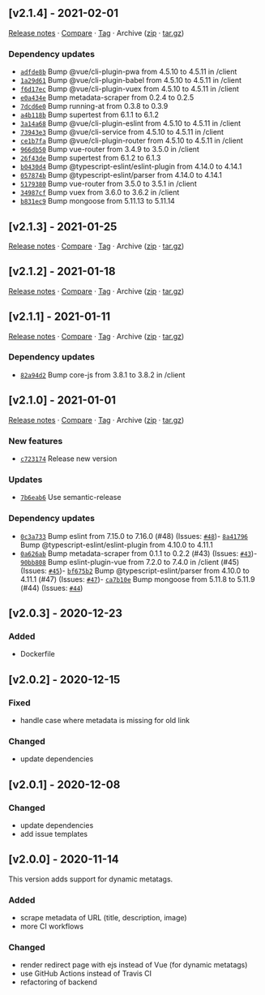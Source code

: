 ## [v2.1.4] - 2021-02-01

[Release notes](https://github.com/BetaHuhn/qrgen/releases/tag/v2.1.4) · [Compare](https://github.com/BetaHuhn/qrgen/compare/v2.1.3...v2.1.4) · [Tag](https://github.com/BetaHuhn/qrgen/tree/v2.1.4) · Archive ([zip](https://github.com/BetaHuhn/qrgen/archive/v2.1.4.zip) · [tar.gz](https://github.com/BetaHuhn/qrgen/archive/v2.1.4.tar.gz))

### Dependency updates

- [`adfde8b`](https://github.com/BetaHuhn/qrgen/commit/adfde8b)  Bump @vue/cli-plugin-pwa from 4.5.10 to 4.5.11 in /client
- [`1a29d61`](https://github.com/BetaHuhn/qrgen/commit/1a29d61)  Bump @vue/cli-plugin-babel from 4.5.10 to 4.5.11 in /client
- [`f6d17ec`](https://github.com/BetaHuhn/qrgen/commit/f6d17ec)  Bump @vue/cli-plugin-vuex from 4.5.10 to 4.5.11 in /client
- [`e0a434e`](https://github.com/BetaHuhn/qrgen/commit/e0a434e)  Bump metadata-scraper from 0.2.4 to 0.2.5
- [`7dcd6e0`](https://github.com/BetaHuhn/qrgen/commit/7dcd6e0)  Bump running-at from 0.3.8 to 0.3.9
- [`a4b118b`](https://github.com/BetaHuhn/qrgen/commit/a4b118b)  Bump supertest from 6.1.1 to 6.1.2
- [`3a14a68`](https://github.com/BetaHuhn/qrgen/commit/3a14a68)  Bump @vue/cli-plugin-eslint from 4.5.10 to 4.5.11 in /client
- [`73943e3`](https://github.com/BetaHuhn/qrgen/commit/73943e3)  Bump @vue/cli-service from 4.5.10 to 4.5.11 in /client
- [`ce1b7fa`](https://github.com/BetaHuhn/qrgen/commit/ce1b7fa)  Bump @vue/cli-plugin-router from 4.5.10 to 4.5.11 in /client
- [`966db50`](https://github.com/BetaHuhn/qrgen/commit/966db50)  Bump vue-router from 3.4.9 to 3.5.0 in /client
- [`26f43de`](https://github.com/BetaHuhn/qrgen/commit/26f43de)  Bump supertest from 6.1.2 to 6.1.3
- [`b0430d4`](https://github.com/BetaHuhn/qrgen/commit/b0430d4)  Bump @typescript-eslint/eslint-plugin from 4.14.0 to 4.14.1
- [`057874b`](https://github.com/BetaHuhn/qrgen/commit/057874b)  Bump @typescript-eslint/parser from 4.14.0 to 4.14.1
- [`5179380`](https://github.com/BetaHuhn/qrgen/commit/5179380)  Bump vue-router from 3.5.0 to 3.5.1 in /client
- [`34987cf`](https://github.com/BetaHuhn/qrgen/commit/34987cf)  Bump vuex from 3.6.0 to 3.6.2 in /client
- [`b831ec9`](https://github.com/BetaHuhn/qrgen/commit/b831ec9)  Bump mongoose from 5.11.13 to 5.11.14

## [v2.1.3] - 2021-01-25

[Release notes](https://github.com/BetaHuhn/qrgen/releases/tag/v2.1.3) · [Compare](https://github.com/BetaHuhn/qrgen/compare/v2.1.2...v2.1.3) · [Tag](https://github.com/BetaHuhn/qrgen/tree/v2.1.3) · Archive ([zip](https://github.com/BetaHuhn/qrgen/archive/v2.1.3.zip) · [tar.gz](https://github.com/BetaHuhn/qrgen/archive/v2.1.3.tar.gz))

## [v2.1.2] - 2021-01-18

[Release notes](https://github.com/BetaHuhn/qrgen/releases/tag/v2.1.2) · [Compare](https://github.com/BetaHuhn/qrgen/compare/v2.1.1...v2.1.2) · [Tag](https://github.com/BetaHuhn/qrgen/tree/v2.1.2) · Archive ([zip](https://github.com/BetaHuhn/qrgen/archive/v2.1.2.zip) · [tar.gz](https://github.com/BetaHuhn/qrgen/archive/v2.1.2.tar.gz))

## [v2.1.1] - 2021-01-11

[Release notes](https://github.com/BetaHuhn/qrgen/releases/tag/v2.1.1) · [Compare](https://github.com/BetaHuhn/qrgen/compare/v2.1.0...v2.1.1) · [Tag](https://github.com/BetaHuhn/qrgen/tree/v2.1.1) · Archive ([zip](https://github.com/BetaHuhn/qrgen/archive/v2.1.1.zip) · [tar.gz](https://github.com/BetaHuhn/qrgen/archive/v2.1.1.tar.gz))

### Dependency updates

- [`82a94d2`](https://github.com/BetaHuhn/qrgen/commit/82a94d2)  Bump core-js from 3.8.1 to 3.8.2 in /client

## [v2.1.0] - 2021-01-01

[Release notes](https://github.com/BetaHuhn/qrgen/releases/tag/v2.1.0) · [Compare](https://github.com/BetaHuhn/qrgen/compare/v2.0.0...v2.1.0) · [Tag](https://github.com/BetaHuhn/qrgen/tree/v2.1.0) · Archive ([zip](https://github.com/BetaHuhn/qrgen/archive/v2.1.0.zip) · [tar.gz](https://github.com/BetaHuhn/qrgen/archive/v2.1.0.tar.gz))

### New features

- [`c723174`](https://github.com/BetaHuhn/qrgen/commit/c723174)  Release new version

### Updates

- [`7b6eab6`](https://github.com/BetaHuhn/qrgen/commit/7b6eab6)  Use semantic-release

### Dependency updates

- [`0c3a733`](https://github.com/BetaHuhn/qrgen/commit/0c3a733)  Bump eslint from 7.15.0 to 7.16.0 (#48)
(Issues: [`#48`](https://github.com/BetaHuhn/qrgen/issues/48))- [`8a41796`](https://github.com/BetaHuhn/qrgen/commit/8a41796)  Bump @typescript-eslint/eslint-plugin from 4.10.0 to 4.11.1
- [`0a626ab`](https://github.com/BetaHuhn/qrgen/commit/0a626ab)  Bump metadata-scraper from 0.1.1 to 0.2.2 (#43)
(Issues: [`#43`](https://github.com/BetaHuhn/qrgen/issues/43))- [`90bb808`](https://github.com/BetaHuhn/qrgen/commit/90bb808)  Bump eslint-plugin-vue from 7.2.0 to 7.4.0 in /client (#45)
(Issues: [`#45`](https://github.com/BetaHuhn/qrgen/issues/45))- [`bf675b2`](https://github.com/BetaHuhn/qrgen/commit/bf675b2)  Bump @typescript-eslint/parser from 4.10.0 to 4.11.1 (#47)
(Issues: [`#47`](https://github.com/BetaHuhn/qrgen/issues/47))- [`ca7b10e`](https://github.com/BetaHuhn/qrgen/commit/ca7b10e)  Bump mongoose from 5.11.8 to 5.11.9 (#44)
(Issues: [`#44`](https://github.com/BetaHuhn/qrgen/issues/44))

## [v2.0.3] - 2020-12-23

### Added
- Dockerfile

## [v2.0.2] - 2020-12-15

### Fixed
- handle case where metadata is missing for old link

### Changed
- update dependencies

## [v2.0.1] - 2020-12-08

### Changed
- update dependencies
- add issue templates

## [v2.0.0] - 2020-11-14

This version adds support for dynamic metatags.

### Added
- scrape metadata of URL (title, description, image)
- more CI workflows

### Changed
- render redirect page with ejs instead of Vue (for dynamic metatags)
- use GitHub Actions instead of Travis CI
- refactoring of backend

